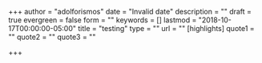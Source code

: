 +++
author = "adolforismos"
date = "Invalid date"
description = ""
draft = true
evergreen = false
form = ""
keywords = []
lastmod = "2018-10-17T00:00:00-05:00"
title = "testing"
type = ""
url = ""
[highlights]
quote1 = ""
quote2 = ""
quote3 = ""

+++
